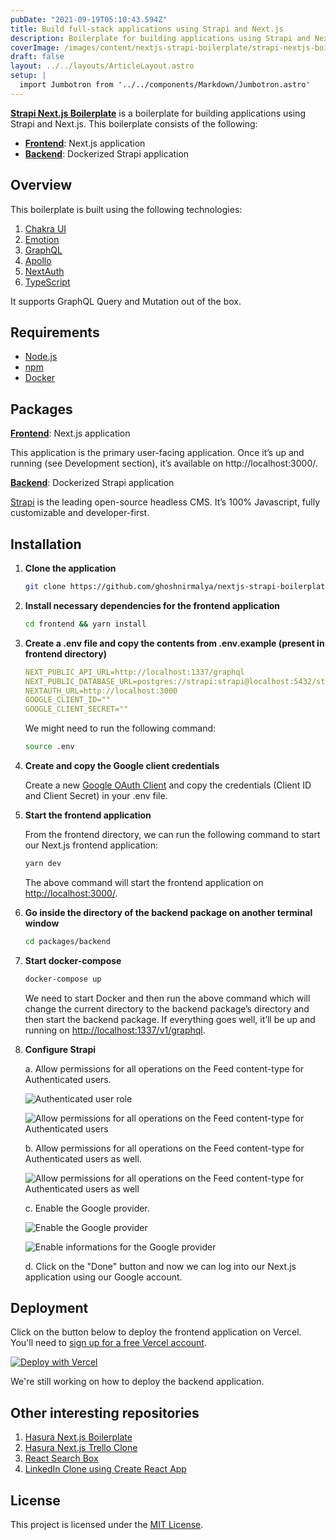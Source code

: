 ```yaml
---
pubDate: "2021-09-19T05:10:43.594Z"
title: Build full-stack applications using Strapi and Next.js
description: Boilerplate for building applications using Strapi and Next.js.
coverImage: /images/content/nextjs-strapi-boilerplate/strapi-nextjs-boilerplate.png
draft: false
layout: ../../layouts/ArticleLayout.astro
setup: |
  import Jumbotron from '../../components/Markdown/Jumbotron.astro'
---
```


<Jumbotron
  description="Built on top of Strapi and Next.js"
  githubLink="https://github.com/ghoshnirmalya/nextjs-strapi-boilerplate"
  demoLink="https://nextjs-strapi-boilerplate.vercel.app/"
/>

[**Strapi Next.js Boilerplate**](https://github.com/ghoshnirmalya/nextjs-strapi-boilerplate) is a boilerplate for building applications using Strapi and Next.js. This boilerplate consists of the following:

- [**Frontend**](https://github.com/ghoshnirmalya/nextjs-strapi-boilerplate/tree/master/frontend): Next.js application
- [**Backend**](https://github.com/ghoshnirmalya/nextjs-strapi-boilerplate/tree/master/backend): Dockerized Strapi application

## Overview

This boilerplate is built using the following technologies:

1. [Chakra UI](https://chakra-ui.com/)
2. [Emotion](https://emotion.sh/)
3. [GraphQL](https://graphql.org/)
4. [Apollo](https://www.apollographql.com/)
5. [NextAuth](https://next-auth.js.org/)
6. [TypeScript](https://www.typescriptlang.org/)

It supports GraphQL Query and Mutation out of the box.

## Requirements

- [Node.js](https://nodejs.org/)
- [npm](https://www.npmjs.com/)
- [Docker](https://www.docker.com/)

## Packages

[**Frontend**](https://github.com/ghoshnirmalya/nextjs-strapi-boilerplate/tree/master/frontend): Next.js application

This application is the primary user-facing application. Once it’s up and running (see Development section), it’s available on http://localhost:3000/.

[**Backend**](https://github.com/ghoshnirmalya/nextjs-strapi-boilerplate/tree/master/backend): Dockerized Strapi application

[Strapi](https://strapi.io/) is the leading open-source headless CMS. It’s 100% Javascript, fully customizable and developer-first.

## Installation

1. **Clone the application**

   ```bash
   git clone https://github.com/ghoshnirmalya/nextjs-strapi-boilerplate
   ```

2. **Install necessary dependencies for the frontend application**

   ```bash
   cd frontend && yarn install
   ```

3. **Create a .env file and copy the contents from .env.example (present in frontend directory)**

   ```yaml
   NEXT_PUBLIC_API_URL=http://localhost:1337/graphql
   NEXT_PUBLIC_DATABASE_URL=postgres://strapi:strapi@localhost:5432/strapi
   NEXTAUTH_URL=http://localhost:3000
   GOOGLE_CLIENT_ID=""
   GOOGLE_CLIENT_SECRET=""
   ```

   We might need to run the following command:

   ```bash
   source .env
   ```

4. **Create and copy the Google client credentials**

   Create a new [Google OAuth Client](https://console.developers.google.com/apis/credentials/oauthclient) and copy the credentials (Client ID and Client Secret) in your .env file.

5. **Start the frontend application**

   From the frontend directory, we can run the following command to start our Next.js frontend application:

   ```bash
   yarn dev
   ```

   The above command will start the frontend application on [http://localhost:3000/](http://localhost:3000).

6. **Go inside the directory of the backend package on another terminal window**

   ```bash
   cd packages/backend
   ```

7. **Start docker-compose**

   ```bash
   docker-compose up
   ```

   We need to start Docker and then run the above command which will change the current directory to the backend package’s directory and then start the backend package. If everything goes well, it’ll be up and running on [http://localhost:1337/v1/graphql](http://localhost:1337/v1/graphql).

8. **Configure Strapi**

   a. Allow permissions for all operations on the Feed content-type for Authenticated users.

   ![Authenticated user role](/images/content/nextjs-strapi-boilerplate/1.png)

   ![Allow permissions for all operations on the Feed content-type for Authenticated users](/images/content/nextjs-strapi-boilerplate/2.png)

   b. Allow permissions for all operations on the Feed content-type for Authenticated users as well.

   ![Allow permissions for all operations on the Feed content-type for Authenticated users as well](/images/content/nextjs-strapi-boilerplate/3.png)

   c. Enable the Google provider.

   ![Enable the Google provider](/images/content/nextjs-strapi-boilerplate/4.png)

   ![Enable informations for the Google provider](/images/content/nextjs-strapi-boilerplate/5.png)

   d. Click on the "Done" button and now we can log into our Next.js application using our Google account.

## Deployment

Click on the button below to deploy the frontend application on Vercel. You'll need to [sign up for a free Vercel account](https://vercel.com/signup/).

[![Deploy with Vercel](https://vercel.com/button)](https://vercel.com/import/git?s=https%3A%2F%2Fgithub.com%2Fghoshnirmalya%2Fnextjs-strapi-boilerplate%2Ftree%2Fmaster%2Ffrontend&env=NEXT_PUBLIC_API_URL,NEXT_PUBLIC_WS_URL,DATABASE_URL,AUTH_PRIVATE_KEY,EMAIL_SERVER,EMAIL_FROM,NEXTAUTH_URL,GOOGLE_CLIENT_ID,GOOGLE_CLIENT_SECRET&project-name=nextjs-strapi-boilerplate&repo-name=nextjs-strapi-boilerplate)

We're still working on how to deploy the backend application.

## Other interesting repositories

1. [Hasura Next.js Boilerplate](https://github.com/ghoshnirmalya/nextjs-hasura-boilerplate)
2. [Hasura Next.js Trello Clone](https://github.com/ghoshnirmalya/nextjs-hasura-trello-clone)
3. [React Search Box](https://github.com/ghoshnirmalya/react-search-box)
4. [LinkedIn Clone using Create React App](https://github.com/ghoshnirmalya/linkedin-clone-react-frontend)

## License

This project is licensed under the [MIT License](https://opensource.org/licenses/MIT).

